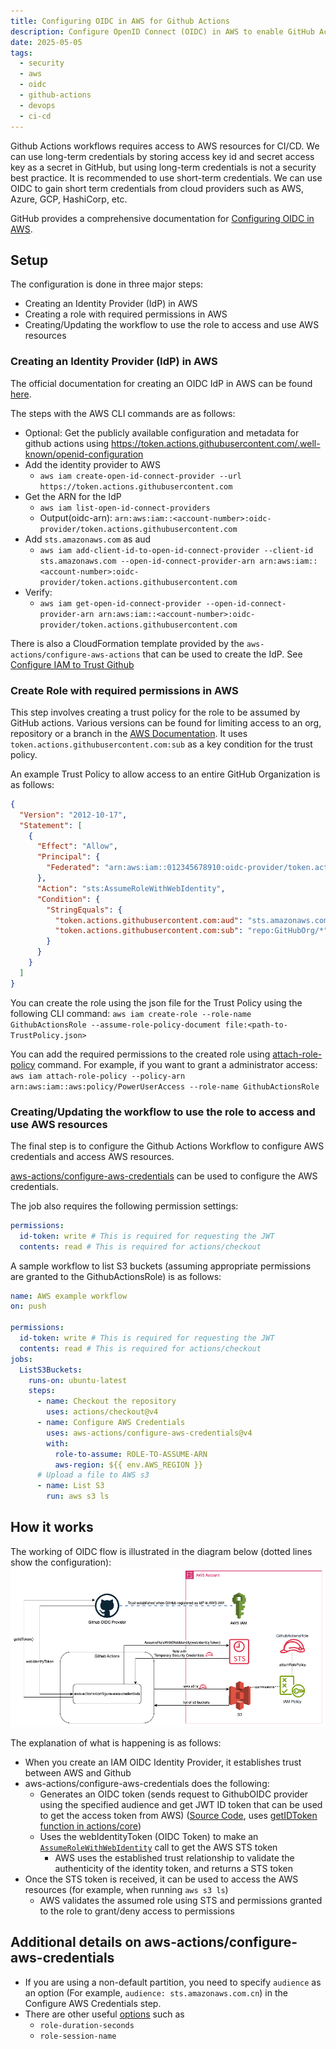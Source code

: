 ```yaml
---
title: Configuring OIDC in AWS for Github Actions
description: Configure OpenID Connect (OIDC) in AWS to enable GitHub Actions to assume IAM roles with short-term credentials—eliminating the need for storing long-term secrets and improving your CI/CD pipeline’s security posture.
date: 2025-05-05
tags:
  - security
  - aws
  - oidc
  - github-actions
  - devops
  - ci-cd
---
```


Github Actions workflows requires access to AWS resources for CI/CD. We can use long-term credentials by storing access key id and secret access key as a secret in GitHub, but using long-term credentials is not a security best practice. It is recommended to use short-term credentials. We can use OIDC to gain short term credentials from cloud providers such as AWS, Azure, GCP, HashiCorp, etc.

GitHub provides a comprehensive documentation for [Configuring OIDC in AWS](https://docs.github.com/en/actions/security-for-github-actions/security-hardening-your-deployments/configuring-openid-connect-in-amazon-web-services).

## Setup

The configuration is done in three major steps:

- Creating an Identity Provider (IdP) in AWS
- Creating a role with required permissions in AWS
- Creating/Updating the workflow to use the role to access and use AWS resources

### Creating an Identity Provider (IdP) in AWS

The official documentation for creating an OIDC IdP in AWS can be found [here](https://docs.aws.amazon.com/IAM/latest/UserGuide/id_roles_providers_create_oidc.html#manage-oidc-provider-api).

The steps with the AWS CLI commands are as follows:

- Optional: Get the publicly available configuration and metadata for github actions using <https://token.actions.githubusercontent.com/.well-known/openid-configuration>
- Add the identity provider to AWS
  - `aws iam create-open-id-connect-provider --url https://token.actions.githubusercontent.com`
- Get the ARN for the IdP
  - `aws iam list-open-id-connect-providers`
  - Output(oidc-arn): `arn:aws:iam::<account-number>:oidc-provider/token.actions.githubusercontent.com`
- Add `sts.amazonaws.com` as aud
  - `aws iam add-client-id-to-open-id-connect-provider --client-id sts.amazonaws.com --open-id-connect-provider-arn arn:aws:iam::<account-number>:oidc-provider/token.actions.githubusercontent.com`
- Verify:
  - `aws iam get-open-id-connect-provider --open-id-connect-provider-arn arn:aws:iam::<account-number>:oidc-provider/token.actions.githubusercontent.com`

There is also a CloudFormation template provided by the `aws-actions/configure-aws-actions` that can be used to create the IdP. See [Configure IAM to Trust Github](https://d38mtn6aq9zhn6.cloudfront.net/configure-aws-credentials-latest.yml)

### Create Role with required permissions in AWS

This step involves creating a trust policy for the role to be assumed by GitHub actions. Various versions can be found for limiting access to an org, repository or a branch in the [AWS Documentation](https://docs.aws.amazon.com/IAM/latest/UserGuide/id_roles_create_for-idp_oidc.html#idp_oidc_Create_GitHub). It uses `token.actions.githubusercontent.com:sub` as a key condition for the trust policy.

An example Trust Policy to allow access to an entire GitHub Organization is as follows:

```json
{
  "Version": "2012-10-17",
  "Statement": [
    {
      "Effect": "Allow",
      "Principal": {
        "Federated": "arn:aws:iam::012345678910:oidc-provider/token.actions.githubusercontent.com"
      },
      "Action": "sts:AssumeRoleWithWebIdentity",
      "Condition": {
        "StringEquals": {
          "token.actions.githubusercontent.com:aud": "sts.amazonaws.com",
          "token.actions.githubusercontent.com:sub": "repo:GitHubOrg/*"
        }
      }
    }
  ]
}
```

You can create the role using the json file for the Trust Policy using the following CLI command:
`aws iam create-role --role-name GithubActionsRole --assume-role-policy-document file:<path-to-TrustPolicy.json>`

You can add the required permissions to the created role using [attach-role-policy](https://docs.aws.amazon.com/cli/latest/reference/iam/attach-role-policy.html) command. For example, if you want to grant a administrator access:
`aws iam attach-role-policy --policy-arn arn:aws:iam::aws:policy/PowerUserAccess --role-name GithubActionsRole`

### Creating/Updating the workflow to use the role to access and use AWS resources

The final step is to configure the Github Actions Workflow to configure AWS credentials and access AWS resources.

[aws-actions/configure-aws-credentials](https://github.com/aws-actions/configure-aws-credentials) can be used to configure the AWS credentials.

The job also requires the following permission settings:

```yaml
permissions:
  id-token: write # This is required for requesting the JWT
  contents: read # This is required for actions/checkout
```

A sample workflow to list S3 buckets (assuming appropriate permissions are granted to the GithubActionsRole) is as follows:

```yaml
name: AWS example workflow
on: push

permissions:
  id-token: write # This is required for requesting the JWT
  contents: read # This is required for actions/checkout
jobs:
  ListS3Buckets:
    runs-on: ubuntu-latest
    steps:
      - name: Checkout the repository
        uses: actions/checkout@v4
      - name: Configure AWS Credentials
        uses: aws-actions/configure-aws-credentials@v4
        with:
          role-to-assume: ROLE-TO-ASSUME-ARN
          aws-region: ${{ env.AWS_REGION }}
      # Upload a file to AWS s3
      - name: List S3
        run: aws s3 ls
```

## How it works

The working of OIDC flow is illustrated in the diagram below (dotted lines show the configuration):
![OIDC Workflow for securely accessing AWS resources in github actions](assets/github-aws-oidc-flow.png)

The explanation of what is happening is as follows:

- When you create an IAM OIDC Identity Provider, it establishes trust between AWS and Github
- aws-actions/configure-aws-credentials does the following:
  - Generates an OIDC token (sends request to GithubOIDC provider using the specified audience and get JWT ID token that can be used to get the access token from AWS) ([Source Code](https://github.com/aws-actions/configure-aws-credentials/blob/ececac1a45f3b08a01d2dd070d28d111c5fe6722/src/index.ts#L138), uses [getIDToken function in actions/core](https://github.com/aws-actions/configure-aws-credentials/blob/ececac1a45f3b08a01d2dd070d28d111c5fe6722/src/index.ts#L138))
  - Uses the webIdentityToken (OIDC Token) to make an [`AssumeRoleWithWebIdentity`](https://docs.aws.amazon.com/STS/latest/APIReference/API_AssumeRoleWithWebIdentity.html) call to get the AWS STS token
    - AWS uses the established trust relationship to validate the authenticity of the identity token, and returns a STS token
- Once the STS token is received, it can be used to access the AWS resources (for example, when running `aws s3 ls`)
  - AWS validates the assumed role using STS and permissions granted to the role to grant/deny access to permissions

## Additional details on aws-actions/configure-aws-credentials

- If you are using a non-default partition, you need to specify `audience` as an option (For example, `audience: sts.amazonaws.com.cn`) in the Configure AWS Credentials step.
- There are other useful [options](https://github.com/aws-actions/configure-aws-credentials?tab=readme-ov-file#options) such as
  - `role-duration-seconds`
  - `role-session-name`
